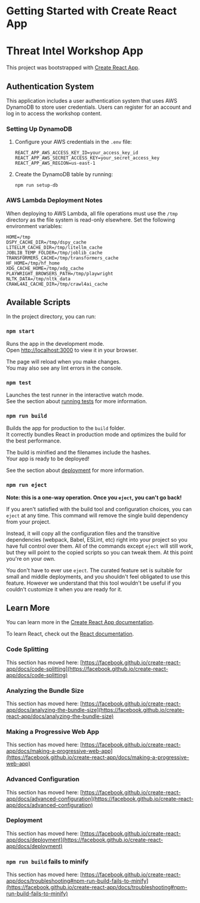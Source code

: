 # Getting Started with Create React App
# Threat Intel Workshop App

This project was bootstrapped with [Create React App](https://github.com/facebook/create-react-app).

## Authentication System

This application includes a user authentication system that uses AWS DynamoDB to store user credentials. Users can register for an account and log in to access the workshop content.

### Setting Up DynamoDB

1. Configure your AWS credentials in the `.env` file:
   ```
   REACT_APP_AWS_ACCESS_KEY_ID=your_access_key_id
   REACT_APP_AWS_SECRET_ACCESS_KEY=your_secret_access_key
   REACT_APP_AWS_REGION=us-east-1
   ```

2. Create the DynamoDB table by running:
   ```
   npm run setup-db
   ```

### AWS Lambda Deployment Notes

When deploying to AWS Lambda, all file operations must use the `/tmp` directory as the file system is read-only elsewhere. Set the following environment variables:

```
HOME=/tmp
DSPY_CACHE_DIR=/tmp/dspy_cache
LITELLM_CACHE_DIR=/tmp/litellm_cache
JOBLIB_TEMP_FOLDER=/tmp/joblib_cache
TRANSFORMERS_CACHE=/tmp/transformers_cache
HF_HOME=/tmp/hf_home
XDG_CACHE_HOME=/tmp/xdg_cache
PLAYWRIGHT_BROWSERS_PATH=/tmp/playwright
NLTK_DATA=/tmp/nltk_data
CRAWL4AI_CACHE_DIR=/tmp/crawl4ai_cache
```

## Available Scripts

In the project directory, you can run:

### `npm start`

Runs the app in the development mode.\
Open [http://localhost:3000](http://localhost:3000) to view it in your browser.

The page will reload when you make changes.\
You may also see any lint errors in the console.

### `npm test`

Launches the test runner in the interactive watch mode.\
See the section about [running tests](https://facebook.github.io/create-react-app/docs/running-tests) for more information.

### `npm run build`

Builds the app for production to the `build` folder.\
It correctly bundles React in production mode and optimizes the build for the best performance.

The build is minified and the filenames include the hashes.\
Your app is ready to be deployed!

See the section about [deployment](https://facebook.github.io/create-react-app/docs/deployment) for more information.

### `npm run eject`

**Note: this is a one-way operation. Once you `eject`, you can't go back!**

If you aren't satisfied with the build tool and configuration choices, you can `eject` at any time. This command will remove the single build dependency from your project.

Instead, it will copy all the configuration files and the transitive dependencies (webpack, Babel, ESLint, etc) right into your project so you have full control over them. All of the commands except `eject` will still work, but they will point to the copied scripts so you can tweak them. At this point you're on your own.

You don't have to ever use `eject`. The curated feature set is suitable for small and middle deployments, and you shouldn't feel obligated to use this feature. However we understand that this tool wouldn't be useful if you couldn't customize it when you are ready for it.

## Learn More

You can learn more in the [Create React App documentation](https://facebook.github.io/create-react-app/docs/getting-started).

To learn React, check out the [React documentation](https://reactjs.org/).

### Code Splitting

This section has moved here: [https://facebook.github.io/create-react-app/docs/code-splitting](https://facebook.github.io/create-react-app/docs/code-splitting)

### Analyzing the Bundle Size

This section has moved here: [https://facebook.github.io/create-react-app/docs/analyzing-the-bundle-size](https://facebook.github.io/create-react-app/docs/analyzing-the-bundle-size)

### Making a Progressive Web App

This section has moved here: [https://facebook.github.io/create-react-app/docs/making-a-progressive-web-app](https://facebook.github.io/create-react-app/docs/making-a-progressive-web-app)

### Advanced Configuration

This section has moved here: [https://facebook.github.io/create-react-app/docs/advanced-configuration](https://facebook.github.io/create-react-app/docs/advanced-configuration)

### Deployment

This section has moved here: [https://facebook.github.io/create-react-app/docs/deployment](https://facebook.github.io/create-react-app/docs/deployment)

### `npm run build` fails to minify

This section has moved here: [https://facebook.github.io/create-react-app/docs/troubleshooting#npm-run-build-fails-to-minify](https://facebook.github.io/create-react-app/docs/troubleshooting#npm-run-build-fails-to-minify)

